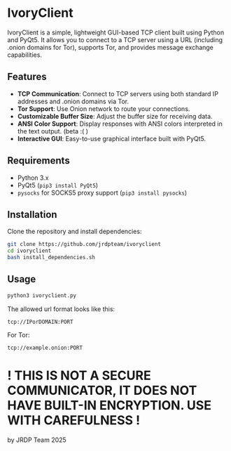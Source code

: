 # IvoryClient

IvoryClient is a simple, lightweight GUI-based TCP client built using Python and PyQt5. It allows you to connect to a TCP server using a URL (including .onion domains for Tor), supports Tor, and provides message exchange capabilities.

## Features
- **TCP Communication**: Connect to TCP servers using both standard IP addresses and .onion domains via Tor.
- **Tor Support**: Use Onion network to route your connections.
- **Customizable Buffer Size**: Adjust the buffer size for receiving data.
- **ANSI Color Support**: Display responses with ANSI colors interpreted in the text output. (beta :( )
- **Interactive GUI**: Easy-to-use graphical interface built with PyQt5.

## Requirements
- Python 3.x
- PyQt5 (`pip3 install PyQt5`)
- `pysocks` for SOCKS5 proxy support (`pip3 install pysocks`)

## Installation

Clone the repository and install dependencies:

```bash
git clone https://github.com/jrdpteam/ivoryclient
cd ivoryclient
bash install_dependencies.sh
```

## Usage

```bash
python3 ivoryclient.py
```


The allowed url format looks like this:

    tcp://IPorDOMAIN:PORT


For Tor:

    tcp://example.onion:PORT


#   ! THIS IS NOT A SECURE COMMUNICATOR, IT DOES NOT HAVE BUILT-IN ENCRYPTION. USE WITH CAREFULNESS !


by JRDP Team 2025





